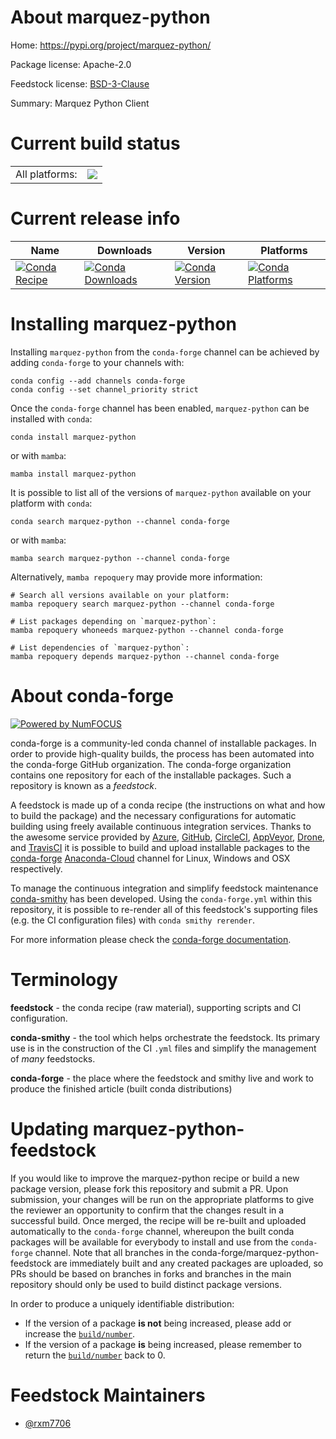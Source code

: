 About marquez-python
====================

Home: https://pypi.org/project/marquez-python/

Package license: Apache-2.0

Feedstock license: [BSD-3-Clause](https://github.com/conda-forge/marquez-python-feedstock/blob/main/LICENSE.txt)

Summary: Marquez Python Client

Current build status
====================


<table><tr><td>All platforms:</td>
    <td>
      <a href="https://dev.azure.com/conda-forge/feedstock-builds/_build/latest?definitionId=18551&branchName=main">
        <img src="https://dev.azure.com/conda-forge/feedstock-builds/_apis/build/status/marquez-python-feedstock?branchName=main">
      </a>
    </td>
  </tr>
</table>

Current release info
====================

| Name | Downloads | Version | Platforms |
| --- | --- | --- | --- |
| [![Conda Recipe](https://img.shields.io/badge/recipe-marquez--python-green.svg)](https://anaconda.org/conda-forge/marquez-python) | [![Conda Downloads](https://img.shields.io/conda/dn/conda-forge/marquez-python.svg)](https://anaconda.org/conda-forge/marquez-python) | [![Conda Version](https://img.shields.io/conda/vn/conda-forge/marquez-python.svg)](https://anaconda.org/conda-forge/marquez-python) | [![Conda Platforms](https://img.shields.io/conda/pn/conda-forge/marquez-python.svg)](https://anaconda.org/conda-forge/marquez-python) |

Installing marquez-python
=========================

Installing `marquez-python` from the `conda-forge` channel can be achieved by adding `conda-forge` to your channels with:

```
conda config --add channels conda-forge
conda config --set channel_priority strict
```

Once the `conda-forge` channel has been enabled, `marquez-python` can be installed with `conda`:

```
conda install marquez-python
```

or with `mamba`:

```
mamba install marquez-python
```

It is possible to list all of the versions of `marquez-python` available on your platform with `conda`:

```
conda search marquez-python --channel conda-forge
```

or with `mamba`:

```
mamba search marquez-python --channel conda-forge
```

Alternatively, `mamba repoquery` may provide more information:

```
# Search all versions available on your platform:
mamba repoquery search marquez-python --channel conda-forge

# List packages depending on `marquez-python`:
mamba repoquery whoneeds marquez-python --channel conda-forge

# List dependencies of `marquez-python`:
mamba repoquery depends marquez-python --channel conda-forge
```


About conda-forge
=================

[![Powered by
NumFOCUS](https://img.shields.io/badge/powered%20by-NumFOCUS-orange.svg?style=flat&colorA=E1523D&colorB=007D8A)](https://numfocus.org)

conda-forge is a community-led conda channel of installable packages.
In order to provide high-quality builds, the process has been automated into the
conda-forge GitHub organization. The conda-forge organization contains one repository
for each of the installable packages. Such a repository is known as a *feedstock*.

A feedstock is made up of a conda recipe (the instructions on what and how to build
the package) and the necessary configurations for automatic building using freely
available continuous integration services. Thanks to the awesome service provided by
[Azure](https://azure.microsoft.com/en-us/services/devops/), [GitHub](https://github.com/),
[CircleCI](https://circleci.com/), [AppVeyor](https://www.appveyor.com/),
[Drone](https://cloud.drone.io/welcome), and [TravisCI](https://travis-ci.com/)
it is possible to build and upload installable packages to the
[conda-forge](https://anaconda.org/conda-forge) [Anaconda-Cloud](https://anaconda.org/)
channel for Linux, Windows and OSX respectively.

To manage the continuous integration and simplify feedstock maintenance
[conda-smithy](https://github.com/conda-forge/conda-smithy) has been developed.
Using the ``conda-forge.yml`` within this repository, it is possible to re-render all of
this feedstock's supporting files (e.g. the CI configuration files) with ``conda smithy rerender``.

For more information please check the [conda-forge documentation](https://conda-forge.org/docs/).

Terminology
===========

**feedstock** - the conda recipe (raw material), supporting scripts and CI configuration.

**conda-smithy** - the tool which helps orchestrate the feedstock.
                   Its primary use is in the construction of the CI ``.yml`` files
                   and simplify the management of *many* feedstocks.

**conda-forge** - the place where the feedstock and smithy live and work to
                  produce the finished article (built conda distributions)


Updating marquez-python-feedstock
=================================

If you would like to improve the marquez-python recipe or build a new
package version, please fork this repository and submit a PR. Upon submission,
your changes will be run on the appropriate platforms to give the reviewer an
opportunity to confirm that the changes result in a successful build. Once
merged, the recipe will be re-built and uploaded automatically to the
`conda-forge` channel, whereupon the built conda packages will be available for
everybody to install and use from the `conda-forge` channel.
Note that all branches in the conda-forge/marquez-python-feedstock are
immediately built and any created packages are uploaded, so PRs should be based
on branches in forks and branches in the main repository should only be used to
build distinct package versions.

In order to produce a uniquely identifiable distribution:
 * If the version of a package **is not** being increased, please add or increase
   the [``build/number``](https://docs.conda.io/projects/conda-build/en/latest/resources/define-metadata.html#build-number-and-string).
 * If the version of a package **is** being increased, please remember to return
   the [``build/number``](https://docs.conda.io/projects/conda-build/en/latest/resources/define-metadata.html#build-number-and-string)
   back to 0.

Feedstock Maintainers
=====================

* [@rxm7706](https://github.com/rxm7706/)

